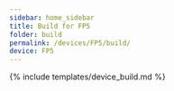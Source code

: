 ```yaml
---
sidebar: home_sidebar
title: Build for FP5
folder: build
permalink: /devices/FP5/build/
device: FP5
---
```

{% include templates/device_build.md %}
